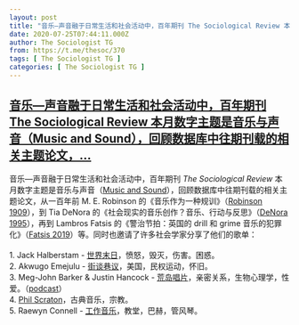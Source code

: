 ```yaml
---
layout: post
title: "音乐—声音融于日常生活和社会活动中，百年期刊 The Sociological Review 本月数字主题是音乐与声音（Music and Sound），回顾数据库中往期刊载的相关主题论文，"
date: 2020-07-25T07:44:11.000Z
author: The Sociologist TG
from: https://t.me/thesoc/370
tags: [ The Sociologist TG ]
categories: [ The Sociologist TG ]
---
```

<!--1595663051000-->
[音乐—声音融于日常生活和社会活动中，百年期刊 The Sociological Review 本月数字主题是音乐与声音（Music and Sound），回顾数据库中往期刊载的相关主题论文，...](https://t.me/thesoc/370)
------

<div>
<p>音乐—声音融于日常生活和社会活动中，百年期刊 <i>The Sociological Review</i> 本月数字主题是音乐与声音（<a href="https://www.thesociologicalreview.com/introducing-julys-theme-music-and-sound/" target="_blank" rel="noopener" onclick="return confirm('Open this link?\n\n'+this.href);">Music and Sound</a>），回顾数据库中往期刊载的相关主题论文，从一百年前 M. E. Robinson 的《音乐作为一种规训》（<a href="https://t.me/thesoclib/83" target="_blank" rel="noopener" onclick="return confirm('Open this link?\n\n'+this.href);">Robinson 1909</a>），到 Tia DeNora 的《社会现实的音乐创作？音乐、行动与反思》（<a href="https://t.me/thesoclib/84" target="_blank" rel="noopener" onclick="return confirm('Open this link?\n\n'+this.href);">DeNora 1995</a>），再到 Lambros Fatsis 的《警治节拍：英国的 drill 和 grime 音乐的犯罪化》（<a href="https://t.me/thesoclib/85" target="_blank" rel="noopener" onclick="return confirm('Open this link?\n\n'+this.href);">Fatsis 2019</a>）等。同时也邀请了许多社会学家分享了他们的歌单：<br><br>1. Jack Halberstam - <a href="https://www.youtube.com/playlist?list=PLpBEltvf2BF0IgvMuM1u6WSawbLB0A7Vm" target="_blank" rel="noopener" onclick="return confirm('Open this link?\n\n'+this.href);">世界末日</a>，愤怒，毁灭，伤害。困惑。<br>2. Akwugo Emejulu - <a href="https://www.youtube.com/playlist?list=PLpBEltvf2BF0hVdVXv07j6v-wVa_qmKMc" target="_blank" rel="noopener" onclick="return confirm('Open this link?\n\n'+this.href);">街谈巷议</a>，美国，民权运动，怀旧。<br>3. Meg-John Barker & Justin Hancock - <a href="https://www.youtube.com/playlist?list=PLpBEltvf2BF0PRw-tbTevlj6kgeH1OiQ-" target="_blank" rel="noopener" onclick="return confirm('Open this link?\n\n'+this.href);">荒岛唱片</a>，亲密关系，生物心理学，性爱。（<a href="https://podcasts.apple.com/gb/podcast/desert-island-discs/id1196374474?i=1000479629498" target="_blank" rel="noopener" onclick="return confirm('Open this link?\n\n'+this.href);">podcast</a>）<br>4. <a href="https://www.youtube.com/playlist?list=PLpBEltvf2BF3Esp7HZMnxpXsuIj_ZYJu3" target="_blank" rel="noopener" onclick="return confirm('Open this link?\n\n'+this.href);">Phil Scraton</a>，古典音乐，宗教。<br>5. Raewyn Connell - <a href="https://www.youtube.com/playlist?list=PLpBEltvf2BF2L0XRCMYeyXi23kE_0toNq" target="_blank" rel="noopener" onclick="return confirm('Open this link?\n\n'+this.href);">工作音乐</a>，教堂，巴赫，管风琴。</p>
</div>
